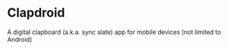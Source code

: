 # Clapdroid
A digital clapboard (a.k.a. sync slate) app for mobile devices (not limited to Android)
